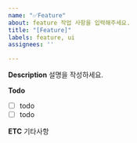 ```yaml
---
name: "✅Feature"
about: feature 작업 사항을 입력해주세요.
title: "[Feature]"
labels: feature, ui
assignees: ''

---
```


**Description**
설명을 작성하세요.

**Todo**
- [ ] todo
- [ ] todo

**ETC**
기타사항
